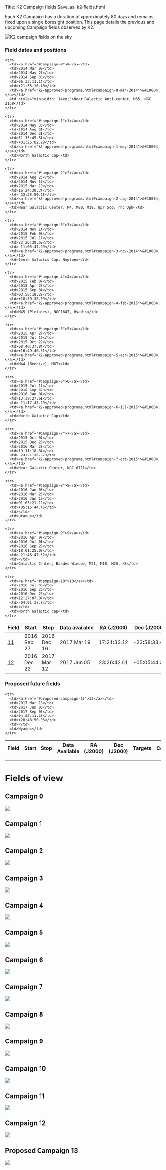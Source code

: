 Title: K2 Campaign fields
Save_as: k2-fields.html

Each K2 Campaign has a duration of approximately 80 days 
and remains fixed upon a single boresight position. 
This page details the previous and upcoming Campaign fields observed
by K2.


![K2 campaign fields on the sky]({filename}/images/k2/fieldsFor2017.v3.png)


<div class="panel panel-primary">
  <div class="panel-heading">
    <h3 class="panel-title">Field dates and positions</h3>
  </div>
  <div class="panel-body">


<table class="table table-striped table-hover">
  <thead>
    <tr>
      <th>Field</th>
      <th>Start</th>
      <th>Stop</th>
      <th>Data&nbsp;available</th>
      <th>RA (J2000)</th>
      <th>Dec (J2000)</th>
      <th>Targets</th>
      <th>Comments</th>
    </tr>
  </thead>

  <tdata>

    <tr>
      <td><a href="#campaign-0">0</a></td>
      <td>2014 Mar 08</td>
      <td>2014 May 27</td>
      <td>2014 Sep 08</td>
      <td>06:33:11.14</td>
      <td>+21:35:16.40</td>
      <td><a href="k2-approved-programs.html#campaign-0-mar-2014">&#10004;</a></td>
      <td style="min-width: 14em;">Near Galactic Anti-center, M35, NGC 2158</td>
    </tr>

    <tr>
      <td><a href="#campaign-1">1</a></td>
      <td>2014 May 30</td>
      <td>2014 Aug 21</td>
      <td>2014 Dec 21</td>
      <td>11:35:45.51</td>
      <td>+01:25:02.28</td>
      <td><a href="k2-approved-programs.html#campaign-1-may-2014">&#10004;</a></td>
      <td>North Galactic Cap</td>
    </tr>

    <tr>
      <td><a href="#campaign-2">2</a></td>
      <td>2014 Aug 23</td>
      <td>2014 Nov 13</td>
      <td>2015 Mar 10</td>
      <td>16:24:30.34</td>
      <td>-22:26:50.28</td>
      <td><a href="k2-approved-programs.html#campaign-2-aug-2014">&#10004;</a></td>
      <td>Near Galactic Center, M4, M80, M19, Upr Sco, rho Oph</td>
    </tr>

    <tr>
      <td><a href="#campaign-3">3</a></td>
      <td>2014 Nov 14</td>
      <td>2015 Feb 03</td>
      <td>2015 Jul 17</td>
      <td>22:26:39.68</td>
      <td>-11:05:47.99</td>
      <td><a href="k2-approved-programs.html#campaign-3-nov-2014">&#10004;</a></td>
      <td>South Galactic Cap, Neptune</td>
    </tr>

    <tr>
      <td><a href="#campaign-4">4</a></td>
      <td>2015 Feb 07</td>
      <td>2015 Apr 23</td>
      <td>2015 Sep 04</td>
      <td>03:56:18.22</td>
      <td>+18:39:38.09</td>
      <td><a href="k2-approved-programs.html#campaign-4-feb-2015">&#10004;</a></td>
      <td>M45 (Pleiades), NGC1647, Hyades</td>
    </tr>

    <tr>
      <td><a href="#campaign-5">5</a></td>
      <td>2015 Apr 27</td>
      <td>2015 Jul 10</td>
      <td>2015 Oct 29</td>
      <td>08:40:37.84</td>
      <td>+16:49:46.61</td>
      <td><a href="k2-approved-programs.html#campaign-5-apr-2015">&#10004;</a></td>
      <td>M44 (Beehive), M67</td>
    </tr>

    <tr>
      <td><a href="#campaign-6">6</a></td>
      <td>2015 Jul 14</td>
      <td>2015 Sep 30</td>
      <td>2016 Jan 01</td>
      <td>13:39:27.61</td>
      <td>-11:17:43.29</td>
      <td><a href="k2-approved-programs.html#campaign-6-jul-2015">&#10004;</a></td>
      <td>North Galactic Cap</td>
    </tr>

    <tr>
      <td><a href="#campaign-7">7</a></td>
      <td>2015 Oct 04</td>
      <td>2015 Dec 26</td>
      <td>2016 Mar 28</td>
      <td>19:11:18.84</td>
      <td>-23:21:36.07</td>
      <td><a href="k2-approved-programs.html#campaign-7-oct-2015">&#10004;</a></td>
      <td>Near Galactic Center, NGC 6717</td>
    </tr>

    <tr>
      <td><a href="#campaign-8">8</a></td>
      <td>2016 Jan 03</td>
      <td>2016 Mar 23</td>
      <td>2016 Jun 19</td>
      <td>01:05:21.12</td>
      <td>+05:15:44.45</td>
      <td></td>
      <td>Uranus</td>
    </tr>

    <tr>
      <td><a href="#campaign-9">9</a></td>
      <td>2016 Apr 07</td>
      <td>2016 Jul 01</td>
      <td>2016 Sep 26</td>
      <td>18:01:25.08</td>
      <td>-21:46:47.32</td>
      <td></td>
      <td>Galactic Center, Baades Window, M21, M18, M25, M8</td>
    </tr>

    <tr>
      <td><a href="#campaign-10">10</a></td>
      <td>2016 Jul 06</td>
      <td>2016 Sep 23</td>
      <td>2016 Dec 22</td>
      <td>12:27:07.07</td>
      <td>-04:01:37.8</td>
      <td></td>
      <td>North Galactic cap</td>
    </tr>

 <tr>
      <td><a href="#campaign-11">11</a></td>
      <td>2016 Sep 27</td>
      <td>2016 Dec 16</td>
      <td>2017 Mar 19</td>
      <td>17:21:33.12</td>
      <td>-23:58:33.45</td>
      <td></td>
      <td>Galactic Center</td>
      </tr>

  <tr>
      <td><a href="#campaign-12">12</a></td>
      <td>2016 Dec 22</td>
      <td>2017 Mar 12</td>
      <td>2017 Jun 05</td>
      <td>23:26:42.61</td>
      <td>-05:05:44.33</td>
      <td></td>
      <td>South Galactic Cap</td>
    </tr>

  </tdata>
</table>

  </div>
</div>


<div class="panel panel-primary">
  <div class="panel-heading">
    <h3 class="panel-title">Proposed future fields</h3>
  </div>
  <div class="panel-body">

<table class="table table-striped table-hover">

  <thead>
    <tr>
      <th>Field</th>
      <th>Start</th>
      <th>Stop</th>
      <th>Data Available</th>
      <th>RA (J2000)</th>
      <th>Dec (J2000)</th>
      <th>Targets</th>
      <th>Comments</th>
    </tr>
  </thead>
  
  <tdata>

    <tr>
      <td><a href="#proposed-campaign-13">13</a></td>
      <td>2017 Mar 18</td>
      <td>2017 Jun 06</td>
      <td>2017 Sep 03</td>
      <td>04:52:11.28</td>
      <td>+20:48:50.06</td>
      <td></td>
      <td>Hyades</td>
    </tr>
  </tdata>
</table>

  </div>
</div>

<hr/>

# Fields of view

## Campaign 0

<img class="img-responsive" style="min-width:97%;" src="images/campaign_selected/C0_selected.png">

## Campaign 1

<img class="img-responsive" style="min-width:97%;" src="images/campaign_selected/C1_selected.png">

## Campaign 2

<img class="img-responsive" style="min-width:97%;" src="images/campaign_selected/C2_selected.png">

## Campaign 3

<img class="img-responsive" style="min-width:97%;" src="images/campaign_selected/C3_selected.png">

## Campaign 4

<img class="img-responsive" style="min-width:97%;" src="images/campaign_selected/C4_selected.png">

## Campaign 5

<img class="img-responsive" style="min-width:97%;" src="images/campaign_selected/C5_selected.png">

## Campaign 6

<img class="img-responsive" style="min-width:97%;" src="images/campaign_selected/C6_selected.png">

## Campaign 7

<img class="img-responsive" style="min-width:97%;" src="images/campaign_selected/C7_selected.png">

## Campaign 8

<img class="img-responsive" style="min-width:97%;" src="http://keplerscience.arc.nasa.gov/K2/images/Field8/field8-final.png">

## Campaign 9

<img class="img-responsive" style="min-width:97%;" src="http://keplerscience.arc.nasa.gov/K2/images/Field9/field9-final.png">

## Campaign 10

<img class="img-responsive" style="min-width:97%;" src="http://keplerscience.arc.nasa.gov/K2/images/Field10/field10-final.png">

## Campaign 11

<img class="img-responsive" style="min-width:97%;" src="images/campaign_selected/f11-final.png">

## Campaign 12

<img class="img-responsive" style="min-width:97%;" src="images/campaign_selected/f12-final.png">

## Proposed Campaign 13

<img class="img-responsive" style="min-width:97%;" src="images/campaign_selected/f13-proposed.png">
